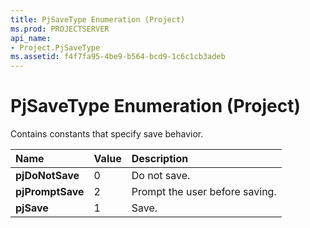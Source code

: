 ```yaml
---
title: PjSaveType Enumeration (Project)
ms.prod: PROJECTSERVER
api_name:
- Project.PjSaveType
ms.assetid: f4f7fa95-4be9-b564-bcd9-1c6c1cb3adeb
---
```



# PjSaveType Enumeration (Project)

Contains constants that specify save behavior.



|**Name**|**Value**|**Description**|
|:-----|:-----|:-----|
|**pjDoNotSave**|0|Do not save.|
|**pjPromptSave**|2|Prompt the user before saving.|
|**pjSave**|1|Save.|

